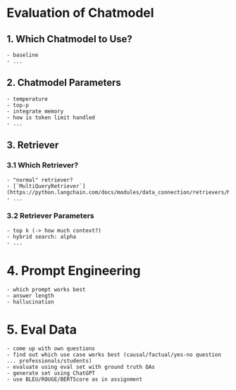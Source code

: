 # Evaluation of Chatmodel

## 1. Which Chatmodel to Use?

    - baseline
    - ...


## 2. Chatmodel Parameters

    - temperature
    - top-p
    - integrate memory
    - how is token limit handled
    - ...

## 3. Retriever

### 3.1 Which Retriever?

    - "normal" retriever?
    - [`MultiQueryRetriever`](https://python.langchain.com/docs/modules/data_connection/retrievers/MultiQueryRetriever)
    - ...

### 3.2 Retriever Parameters

    - top k (-> how much context?)
    - hybrid search: alpha
    - ...

# 4. Prompt Engineering

    - which prompt works best
    - answer length
    - hallucination

# 5. Eval Data

    - come up with own questions
    - find out which use case works best (causal/factual/yes-no question ... professionals/students)
    - evaluate using eval set with ground truth QAs
    - generate set using ChatGPT
    - use BLEU/ROUGE/BERTScore as in assignment




